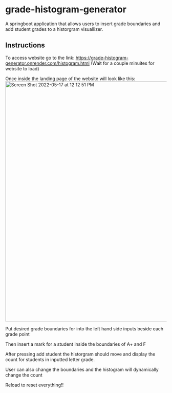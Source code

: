# grade-histogram-generator
A springboot application that allows users to insert grade boundaries and add student grades to a historgram visuallizer. 

## Instructions
To access website go to the link: https://grade-histogram-generator.onrender.com/histogram.html (Wait for a couple minuites for website to load)

Once inside the landing page of the website will look like this:
<img width="748" alt="Screen Shot 2022-05-17 at 12 12 51 PM" src="https://github.com/FuJen0980/grade-histogram-generator/assets/74692911/92f37271-b8fb-4006-a1aa-5306fae48a60">

Put desired grade boundaries for into the left hand side inputs beside each grade point

Then insert a mark for a student inside the boundaries of A+ and F 

After pressing add student the historgram should move and display the count for students in inputted letter grade. 

User can also change the boundaries and the histogram will dynamically change the count

Reload to reset everything!!

